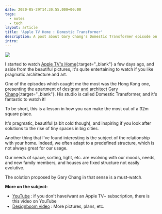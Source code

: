 ```yaml
---
date: 2020-05-29T14:30:55.000+00:00
tags:
  - notes
  - tech
layout: article
title: 'Apple TV Home : Domestic Transformer'
description: A post about Gary Chang's Domestic Transformer episode on Apple TV
intro:
---
```

![](https://i.pinimg.com/originals/e1/96/ef/e196efc5095e5498d0619524f2f97fea.jpg)

I started to watch [Apple TV's Home](https://tv.apple.com/us/show/home/umc.cmc.5xjrgoblr5l5i1ypamtayuhe9){:target="_blank"} a few days ago, and aside from the beautiful pictures, it's quite entertaining to watch if you like pragmatic architecture and art.

One of the episodes which caught me the most was the Hong Kong one, presenting the apartment of [designer and architect Gary Chang](https://en.wikipedia.org/wiki/Gary_Chang_(architect)){:target="_blank"}. His studio is called Domestic Transformer, and it's fantastic to watch it!

To be short, this is a lesson in how you can make the most out of a 32m square place.

It's pragmatic, beautiful (a bit cold though), and inspiring if you look after solutions to the rise of tiny spaces in big cities.

Another thing that I've found interesting is the subject of the relationship with your home. Indeed, we often adapt to a predefined structure, which is not always great for our usage.

Our needs of space, sorting, light, etc. are evolving with our moods, needs, and new family members, and houses are fixed structure not easily evolutive.

The solution proposed by Gary Chang in that sense is a must-watch.

**More on the subject:**

* [YouTube](https://youtu.be/WB2-2j9e4co "https://youtu.be/WB2-2j9e4co") : if you don't have/want an Apple TV+ subscription, there is this video on YouTube
* [Designboom video](https://www.designboom.com/architecture/gary-chang-on-urbanism-and-his-metamorphic-apartment/ "https://www.designboom.com/architecture/gary-chang-on-urbanism-and-his-metamorphic-apartment/") : More pictures, plans, etc.
